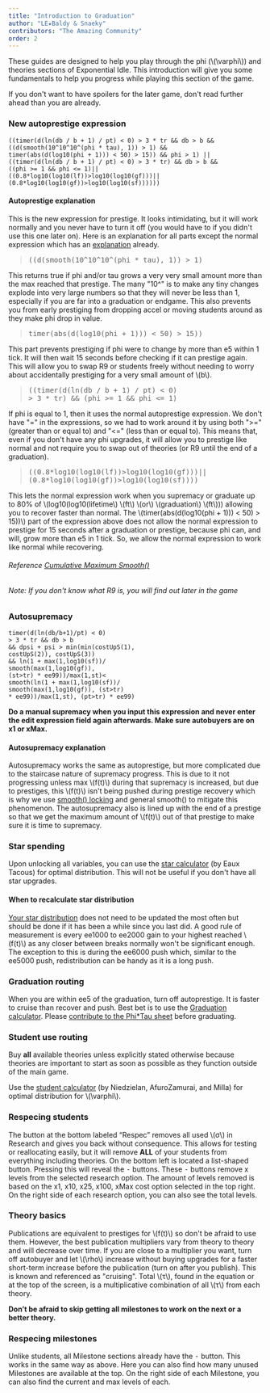 ```yaml
---
title: "Introduction to Graduation"
author: "LE★Baldy & Snaeky"
contributors: "The Amazing Community"
order: 2
---
```


These guides are designed to help you play through the phi (\\(\varphi\\)) and theories sections
of Exponential Idle. This introduction will give you some fundamentals to help you progress
while playing this section of the game.

If you don't want to have spoilers for the later game, don't read
further ahead than you are already.

### New autoprestige expression

```
((timer(d(ln(db / b + 1) / pt) < 0) > 3 * tr && db > b &&
((d(smooth(10^10^10^(phi * tau), 1)) > 1) &&
timer(abs(d(log10(phi + 1))) < 50) > 15)) && phi > 1) ||
((timer(d(ln(db / b + 1) / pt) < 0) > 3 * tr) && db > b &&
((phi >= 1 && phi <= 1)||
((0.8*log10(log10(lf))>log10(log10(gf)))||
(0.8*log10(log10(gf))>log10(log10(sf))))))
```

#### Autoprestige explanation

This is the new expression for prestige. It looks intimidating, but it will work normally and
you never have to turn it off (you would have to if you didn't use this one later on). Here is
an explanation for all parts except the normal expression which has an [explanation](https://exponential-idle-guides.netlify.app/guides/ex-basics/#autoprestige-explanation) already.

<blockquote style="font-family:monospace;">((d(smooth(10^10^10^(phi * tau), 1)) > 1)</blockquote>

This returns true if phi and/or tau grows a very very small amount more than the max
reached that prestige. The many "10^" is to make any tiny changes explode into very large
numbers so that they will never be less than 1, especially if you are far into a graduation
or endgame. This also prevents you from early prestiging from dropping accel or moving
students around as they make phi drop in value.

<blockquote style="font-family:monospace;">timer(abs(d(log10(phi + 1))) < 50) > 15))</blockquote>

This part prevents prestiging if phi were to change by more than e5 within 1 tick. It
will then wait 15 seconds before checking if it can prestige again. This will allow you
to swap R9 or students freely without needing to worry about accidentally prestiging
for a very small amount of \\(b\\).

<blockquote style="font-family:monospace;">((timer(d(ln(db / b + 1) / pt) < 0)<br>> 3 * tr) && (phi >= 1 && phi <= 1)</blockquote>

If phi is equal to 1, then it uses the normal autoprestige expression. We don't have
 "=" in the expressions, so we had to work around it by using both ">=" (greater than
 or equal to) and "<=" (less than or equal to). This means that, even if you don't
 have any phi upgrades, it will allow you to prestige like normal and not require you
 to swap out of theories (or R9 until the end of a graduation).

<blockquote style="font-family:monospace;">((0.8*log10(log10(lf))>log10(log10(gf)))||<br>(0.8*log10(log10(gf))>log10(log10(sf))))</blockquote>

This lets the normal expression work when you supremacy or graduate up to 80% of
\\(log10(log10(lifetime\\) \\(ft\\) \\(or\\) \\(graduation\\) \\(ft\\))) allowing you to
recover faster than normal. The \\(timer(abs(d(log10(phi + 1))) < 50) > 15))\\) part
of the expression above does not allow the normal expression to prestige for 15 seconds after
a graduation or prestige, because phi can, and will, grow more than e5 in 1 tick. So,
we allow the normal expression to work like normal while recovering.

###### Reference [Cumulative Maximum Smooth()](https://exponential-idle-guides.netlify.app/guides/ex-basics/#method-3-cumulative-maximum)

###### Note: If you don't know what R9 is, you will find out later in the game

### Autosupremacy

```
timer(d(ln(db/b+1)/pt) < 0)
> 3 * tr && db > b
&& dpsi + psi > min(min(costUpS(1),
costUpS(2)), costUpS(3))
&& ln(1 + max(1,log10(sf))/
smooth(max(1,log10(gf)),
(st>tr) * ee99))/max(1,st)<
smooth(ln(1 + max(1,log10(sf))/
smooth(max(1,log10(gf)), (st>tr)
* ee99))/max(1,st), (pt>tr) * ee99)
```

**Do a manual supremacy when you input this expression and never enter the
edit expression field again afterwards. Make sure autobuyers are on x1
or xMax.**

#### Autosupremacy explanation

Autosupremacy works the same as autoprestige, but more complicated due to the staircase nature of supremacy progress. This is due to it not progressing unless max \\(f(t)\\) during that supremacy is increased, but due to prestiges, this \\(f(t)\\) isn't being pushed during prestige recovery which is why we use [smooth() locking](https://exponential-idle-guides.netlify.app/guides/ex-basics/#method-2-lock) and general smooth() to mitigate this phenomenon. The autosupremacy also is lined up with the end of a prestige so that we get the maximum amount of \\(f(t)\\) out of that prestige to make sure it is time to supremacy.

### Star spending

Upon unlocking all variables, you can use the [star calculator](https://conicgames.github.io/exponentialidle/stars) (by Eaux Tacous) for optimal distribution. This will not be useful if you don't have all star upgrades.

#### When to recalculate star distribution

[Your star distribution](https://conicgames.github.io/exponentialidle/stars) does not need to be updated the most often but should be done if it has been a while since you last did. A good rule of measurement is every ee1000 to ee2000 gain to your highest reached \\(f(t)\\) as any closer between breaks normally won't be significant enough. The exception to this is during the ee6000 push which, similar to the ee5000 push, redistribution can be handy as it is a long push.

### Graduation routing

When you are within ee5 of the graduation, turn off autoprestige. It is faster
to cruise than recover and push. Best bet is to use the [Graduation
calculator](https://replit.com/@LEBaldy2002/gradcalc). Please [contribute to the Phi\*Tau sheet](https://docs.google.com/forms/d/12ldZ22WXQrmsHVt_269-a55KTir-KvT65gmX2JXTYpQ/edit) before graduating.

### Student use routing

Buy **all** available theories unless
explicitly stated otherwise because theories are important to start as soon
as possible as they function outside of the main game.

Use the [student calculator](https://conicgames.github.io/exponentialidle/students.html) (by Niedzielan, AfuroZamurai, and Milla) for optimal distribution for \\(\varphi\\).

### Respecing students

The button at the bottom labeled “Respec” removes all used \\(σ\\) in
Research and gives you back without consequence. This allows for testing
or reallocating easily, but it will remove **ALL** of your students from
everything including theories. On the bottom left is located a list-shaped
button. Pressing this will reveal the <kbd>-</kbd> buttons. These
<kbd>-</kbd> buttons remove x levels from the selected research option.
The amount of levels removed is based on the x1, x10, x25, x100, xMax
cost option selected in the top right. On the right side of each
research option, you can also see the total levels.

### Theory basics

Publications are equivalent to prestiges for \\(f(t)\\) so don't be afraid to
use them. However, the best publication multipliers vary from theory to theory and will
decrease over time. If you are close to a multiplier you want, turn off autobuyer
and let \\(\rho\\) increase without buying upgrades for a faster short-term increase
before the publication (turn on after you publish). This is known and referenced as "cruising".
Total \\(τ\\), found in the equation or at the top of the screen, is a multiplicative
combination of all \\(τ\\) from each theory.

**Don’t be afraid to skip getting all milestones to work on the next or a better theory.**

### Respecing milestones

Unlike students, all Milestone sections already have the <kbd>-</kbd> button.
This works in the same way as above. Here you can also find how many
unused Milestones are available at the top. On the right side of each
Milestone, you can also find the current and max levels of each.
